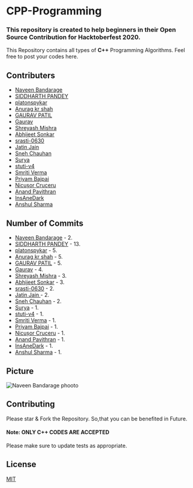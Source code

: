 # CPP-Programming

### This repository is created to help beginners in their Open Source Contribution for Hacktoberfest 2020.

This Repository contains all types of **C++** Programming Algorithms.
Feel free to post your codes here.


## Contributers
- [Naveen Bandarage](https://github.com/NaveenBandarage)
- [SIDDHARTH PANDEY](https://github.com/siddharth25pandey)
- [platonspykar](https://github.com/platonspykar)
- [Anurag kr shah](https://github.com/anu725053)
- [GAURAV PATIL](https://github.com/GauravPatil8778)
- [Gaurav](https://github.com/gpandey1709)
- [Shreyash Mishra](https://github.com/Shreyashm16)
- [Abhijeet Sonkar](https://github.com/Abhijeet-sonkar)
- [srasti-0630](https://github.com/srasti-0630)
- [Jatin Jain ](https://github.com/jatinjain001)
- [Sneh Chauhan](https://github.com/Snake-27)
- [Surya](https://github.com/surya1701)
- [stuti-v4](https://github.com/stuti-v4)
- [Smriti Verma](https://github.com/smriti-v16)
- [Priyam Bajpai](https://github.com/prichoms)
- [Nicușor Cruceru](https://github.com/nicusor43)
- [Anand Pavithran](https://github.com/anand4234)
- [InsAneDark](https://github.com/InsAneDark)
- [Anshul Sharma](https://github.com/Anshul758)

## Number of Commits
- [Naveen Bandarage](https://github.com/NaveenBandarage) - 2.
- [SIDDHARTH PANDEY](https://github.com/siddharth25pandey) - 13.
- [platonspykar](https://github.com/platonspykar) - 5.
- [Anurag kr shah](https://github.com/anu725053) - 5.
- [GAURAV PATIL](https://github.com/GauravPatil8778) - 5.
- [Gaurav](https://github.com/gpandey1709) - 4.
- [Shreyash Mishra](https://github.com/Shreyashm16) - 3. 
- [Abhijeet Sonkar](https://github.com/Abhijeet-sonkar) - 3.
- [srasti-0630](https://github.com/srasti-0630) - 2. 
- [Jatin Jain ](https://github.com/jatinjain001) - 2.
- [Sneh Chauhan](https://github.com/Snake-27) - 2.
- [Surya](https://github.com/surya1701) - 1.
- [stuti-v4](https://github.com/stuti-v4) - 1.
- [Smriti Verma](https://github.com/smriti-v16) - 1.
- [Priyam Bajpai](https://github.com/prichoms) - 1.
- [Nicușor Cruceru](https://github.com/nicusor43) - 1.
- [Anand Pavithran](https://github.com/anand4234) - 1.
- [InsAneDark](https://github.com/InsAneDark) - 1.
- [Anshul Sharma](https://github.com/Anshul758) - 1.

## Picture
![Naveen Bandarage phooto](/Images/NaveenBandarage.png=100x100)


## Contributing
Please star & Fork the Repository. So,that you can be benefited in Future. 
#### Note: ONLY C++ CODES ARE ACCEPTED


Please make sure to update tests as appropriate.

## License
[MIT](https://choosealicense.com/licenses/mit/)

